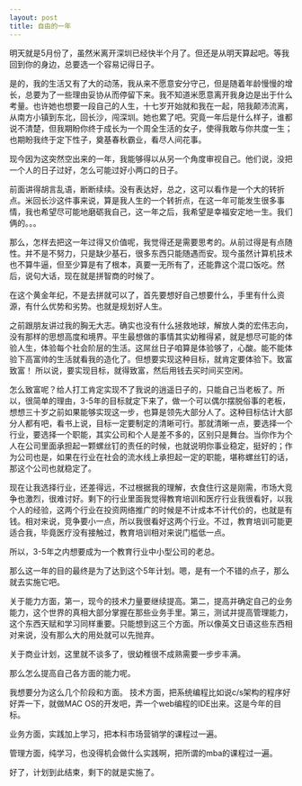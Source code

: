 ```yaml
---
layout: post
title: 自由的一年
---
```


明天就是5月份了，虽然米离开深圳已经快半个月了。但还是从明天算起吧。等我回到你的身边，总要选一个容易记得日子。

是的，我的生活又有了大的动荡，我从来不愿意安分守己，但是随着年龄慢慢的增长，总要为了一些理由妥协从而停留下来。我不知道米愿意离开我身边是出于什么考量。也许她也想要一段自己的人生，十七岁开始就和我在一起，陪我颠沛流离，从南方小镇到东北，回长沙，闯深圳。她也累了吧。究竟一年后是什么样子，谁都说不清楚，但我期盼你终于成长为一个周全生活的女子，使得我敢与你共度一生；也期盼我终于定下性子，奠基春秋霸业，看尽人间花事。

现今因为这突然空出来的一年，我能够得以从另一个角度审视自己。他们说，没把一个人的日子过好，怎么可能过好小两口的日子。

前面讲得胡言乱语，断断续续。没有表达好，总之，这可以看作是一个大的转折点。米回长沙这件事来说，算是我人生的一个转折点，在这一年可能发生很多事情，我也希望尽可能地磨砺我自己，这一年之后，我希望是幸福安定地一生。我们俩的。。。

那么，怎样去把这一年过得又价值呢，我觉得还是需要思考的。从前过得是有点随性。并不是不努力，只是缺少基石，很多东西只能随遇而安。现今虽然计算机技术也不算牛逼，但至少算是有了根本，真要一无所有了，还能靠这个混口饭吃。然后，说句大话，现在就是拼智商的时候了。

在这个黄金年纪，不是去拼就可以了，首先要想好自己想要什么，手里有什么资源，有什么优势和劣势。也就是规划好人生。

之前跟朋友讲过我的胸无大志。确实也没有什么拯救地球，解放人类的宏伟志向，没有那样的思想高度和境界。平生最想做的事情其实幼稚得紧，就是想尽可能的体验人生，体验每个社会阶层的生活。这屌丝日子咱算是体验够了，心酸。能不能体验下高富帅的生活就看我的造化了。但想要实现这种目标，就肯定要体验下。致富致富！
所以说，要实现目标，就得致富，然后用钱去买时间买空闲。

怎么致富呢？给人打工肯定实现不了我说的逍遥日子的，只能自己当老板了。所以，很简单的理由，3-5年的目标就定下来了，做一个可以偶尔摆脱俗事的老板，想想三十岁之前如果能够实现这一步，也算是领先大部分人了。这种目标估计大部分人都有吧，看书上说，目标一定要制定的清晰可行。那就清晰一点，要选择一个行业，要选择一个职能，其实公司和个人是差不多的，区别只是舞台。当你作为个人在公司里面承担起一颗螺丝钉的责任的时候，也就说明你事业稳定，挺好的；作为公司也是，如果在行业在社会的流水线上承担起一定的职能，堪称螺丝钉的话，那这个公司也就稳定了。

现在让我选择行业，还差得远，不过根据我的理解，衣食住行这是刚需，市场大竞争也激烈，很难讨好。剩下的行业里面我觉得教育培训和医疗行业我很看好，以我个人的经验，这两个行业在投资网络推广的时候是不计成本不计代价的，也就是有钱。相对来说，竞争要小一点，所以我很看好这两个行业。不过，教育培训可能更适合我，毕竟医疗没有接触过，教育培训相对来说门槛低一点。

所以，3-5年之内想要成为一个教育行业中小型公司的老总。

那么这一年的目的最终是为了达到这个5年计划。嗯，是有一个不错的点子，那么就去实施它吧。

关于能力方面，第一，现今的技术力量要继续提高。第二，提高并确定自己的业务能力，这个世界的真相大部分掌握在那些业务手里。第三，测试并提高管理能力，这个东西天赋和学习同样重要。只能想到这三个方面。所以像英文日语这些东西相对来说，没有那么大的用处就可以先抛弃。

关于商业计划，这里就不谈多了，很幼稚很不成熟需要一步步丰满。

那么怎么提高自己各方面的能力呢。

我想要分为这么几个阶段和方面。
技术方面，把系统编程比如说c/s架构的程序好好弄一下，就做MAC OS的开发吧，弄一个web编程的IDE出来。这是今年的目标。

业务方面，实践加上学习，把本科市场营销学的课程过一遍。

管理方面，纯学习，也没得机会做什么实践啊，把所谓的mba的课程过一遍。

好了，计划到此结束，剩下的就是实施了。
